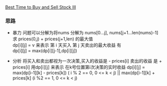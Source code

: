 [Best Time to Buy and Sell Stock III](https://leetcode.com/problems/best-time-to-buy-and-sell-stock-iii/)


### 思路
- 暴力
问题可以分解为将nums 分解为 nums[0...j], nums[j+1...len(nums)-1]  
求 prices(0,j) + prices(j+1,len) 的最大值  
dp[i][j] = v 来表示 第 i 天买入 第 j 天卖出的最大收益 有  
dp[i][j] = max(dp[i][j-1],dp[i][j])  

- 分析
将买入和卖出都视为一次决策,买入的收益是 - prices[i] 卖出的收益 是 + prices[i]
用dp[i][j] 来表示 在k号位置第i次决策的实时收益
dp[i][j] = max(dp[i-1][k] - prices[k]) ( i % 2 == 0, 0 <= k < j)
      || max(dp[i-1][k] + prices[k] (i %2 == 1, 0 <= k < j)

